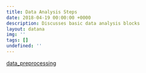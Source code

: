 ```yaml
---
title: Data Analysis Steps
date: 2018-04-19 00:00:00 +0000
description: Discusses basic data analysis blocks
layout: datana
img: ''
tags: []
undefined: ''
---
```

[data_preprocessing](/data-preprocessing)